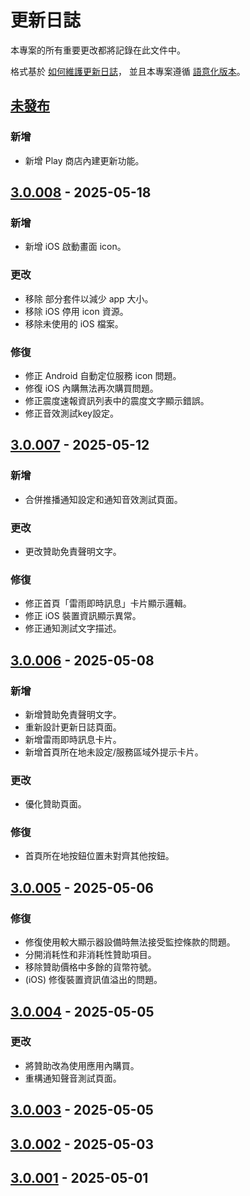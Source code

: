 # 更新日誌

本專案的所有重要更改都將記錄在此文件中。

格式基於 [如何維護更新日誌](https://keepachangelog.com/zh-TW/1.1.0/)，
並且本專案遵循 [語意化版本](https://semver.org/lang/zh-TW/spec/v2.0.0.html)。

## [未發布]

### 新增
- 新增 Play 商店內建更新功能。

## [3.0.008] - 2025-05-18

### 新增
- 新增 iOS 啟動畫面 icon。

### 更改
- 移除 部分套件以減少 app 大小。
- 移除 iOS 停用 icon 資源。
- 移除未使用的 iOS 檔案。

### 修復
- 修正 Android 自動定位服務 icon 問題。
- 修復 iOS 內購無法再次購買問題。
- 修正震度速報資訊列表中的震度文字顯示錯誤。
- 修正音效測試key設定。

## [3.0.007] - 2025-05-12

### 新增
- 合併推播通知設定和通知音效測試頁面。

### 更改
- 更改贊助免責聲明文字。

### 修復
- 修正首頁「雷雨即時訊息」卡片顯示邏輯。
- 修正 iOS 裝置資訊顯示異常。
- 修正通知測試文字描述。

## [3.0.006] - 2025-05-08

### 新增
- 新增贊助免責聲明文字。
- 重新設計更新日誌頁面。
- 新增雷雨即時訊息卡片。
- 新增首頁所在地未設定/服務區域外提示卡片。

### 更改
- 優化贊助頁面。

### 修復
- 首頁所在地按鈕位置未對齊其他按鈕。

## [3.0.005] - 2025-05-06

### 修復
- 修復使用較大顯示器設備時無法接受監控條款的問題。
- 分開消耗性和非消耗性贊助項目。
- 移除贊助價格中多餘的貨幣符號。
- (iOS) 修復裝置資訊值溢出的問題。

## [3.0.004] - 2025-05-05

### 更改
- 將贊助改為使用應用內購買。
- 重構通知聲音測試頁面。

## [3.0.003] - 2025-05-05

## [3.0.002] - 2025-05-03

## [3.0.001] - 2025-05-01

[未發布]: https://github.com/exptechtw/dpip/compare/v3.0.008...HEAD
[3.0.008]: https://github.com/exptechtw/dpip/compare/v3.0.007...v3.0.008
[3.0.007]: https://github.com/exptechtw/dpip/compare/v3.0.006...v3.0.007
[3.0.006]: https://github.com/exptechtw/dpip/compare/v3.0.005...v3.0.006
[3.0.005]: https://github.com/exptechtw/dpip/compare/v3.0.004...v3.0.005
[3.0.004]: https://github.com/exptechtw/dpip/compare/v3.0.003...v3.0.004
[3.0.003]: https://github.com/exptechtw/dpip/compare/v3.0.002...v3.0.003
[3.0.002]: https://github.com/exptechtw/dpip/compare/v3.0.001...v3.0.002
[3.0.001]: https://github.com/exptechtw/dpip/compare/2.5.500...v3.0.001
